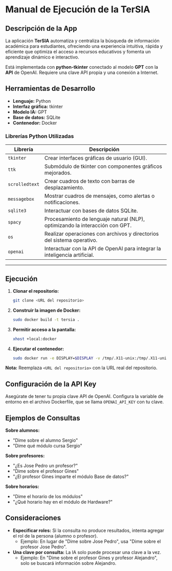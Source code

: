 # Manual de Ejecución de la TerSIA

## Descripción de la App

La aplicación **TerSIA** automatiza y centraliza la búsqueda de información académica para estudiantes, ofreciendo una experiencia intuitiva, rápida y eficiente que optimiza el acceso a recursos educativos y fomenta un aprendizaje dinámico e interactivo.

Está implementada con **python-tkinter** conectado al modelo **GPT** con la **API** de OpenAI. Requiere una clave API propia y una conexión a Internet.</span>


## Herramientas de Desarrollo

  - **Lenguaje:** Python
  - **Interfaz gráfica:** tkinter
  - **Modelo IA:** GPT
  - **Base de datos:** SQLite
  - **Contenedor:** Docker

### **Librerías Python Utilizadas**
| **Librería**    | **Descripción**                                                                 |
|------------------|---------------------------------------------------------------------------------|
| `tkinter`        | Crear interfaces gráficas de usuario (GUI).                                    |
| `ttk`            | Submódulo de tkinter con componentes gráficos mejorados.                      |
| `scrolledtext`   | Crear cuadros de texto con barras de desplazamiento.                          |
| `messagebox`     | Mostrar cuadros de mensajes, como alertas o notificaciones.                   |
| `sqlite3`        | Interactuar con bases de datos SQLite.                                         |
| `spacy`          | Procesamiento de lenguaje natural (NLP), optimizando la interacción con GPT.  |
| `os`             | Realizar operaciones con archivos y directorios del sistema operativo.        |
| `openai`         | Interactuar con la API de OpenAI para integrar la inteligencia artificial.     |

---

## Ejecución

1.  **Clonar el repositorio:**

    ```bash
    git clone <URL del repositorio>
    ```

2.  **Construir la imagen de Docker:**

    ```bash
    sudo docker build -t tersia .
    ```

3.  **Permitir acceso a la pantalla:**

    ```bash
    xhost +local:docker
    ```

4.  **Ejecutar el contenedor:**

    ```bash
    sudo docker run -e DISPLAY=$DISPLAY -v /tmp/.X11-unix:/tmp/.X11-unix tersia
    ```

**Nota:** Reemplaza `<URL del repositorio>` con la URL real del repositorio.

## Configuración de la API Key

Asegúrate de tener tu propia clave API de OpenAI. Configura la variable de entorno en el archivo Dockerfile, que se llama `OPENAI_API_KEY` con tu clave.

## Ejemplos de Consultas

**Sobre alumnos:**

  - "Dime sobre el alumno Sergio"
  - "Dime qué módulo cursa Sergio"

**Sobre profesores:**

  - "¿Es Jose Pedro un profesor?"
  - "Dime sobre el profesor Gines"
  - "¿El profesor Gines imparte el módulo Base de datos?"

**Sobre horarios:**

  - "Dime el horario de los módulos"
  - "¿Qué horario hay en el módulo de Hardware?"

## Consideraciones

  - **Especificar roles:** Si la consulta no produce resultados, intenta agregar el rol de la persona (alumno o profesor).
      - Ejemplo: En lugar de "Dime sobre Jose Pedro", usa "Dime sobre el profesor Jose Pedro".
  - **Una clave por consulta:** La IA solo puede procesar una clave a la vez.
      - Ejemplo: En "Dime sobre el profesor Gines y profesor Alejandro", solo se buscará información sobre Alejandro.
  
